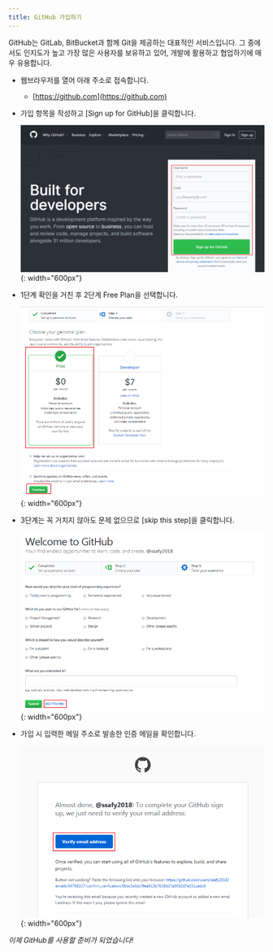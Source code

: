 ```yaml
---
title: GitHub 가입하기
---
```


GitHub는 GitLab, BitBucket과 함께 Git을 제공하는 대표적인 서비스입니다.
그 중에서도 인지도가 높고 가장 많은 사용자를 보유하고 있어, 개발에 활용하고 협업하기에 매우 유용합니다.

* 웹브라우저를 열어 아래 주소로 접속합니다.
   - [https://github.com](https://github.com)


* 가입 항목을 작성하고 [Sign up for GitHub]을 클릭합니다.

   ![Join GitHub](../images/01-01_Join-Git.png){: width="600px"}


* 1단계 확인을 거친 후 2단계 Free Plan을 선택합니다.

   ![Join GitHub](../images/01-02_Select-Plan.png){: width="600px"}


* 3단계는 꼭 거치지 않아도 문제 없으므로 [skip this step]을 클릭합니다.

   ![Join GitHub](../images/01-03_Skip-Step3.png){: width="600px"}


* 가입 시 입력한 메일 주소로 발송한 인증 메일을 확인합니다.

  ![Join GitHub](../images/01-04_Verify-Email.png){: width="600px"}
  

*이제 GitHub를 사용할 준비가 되었습니다!*
